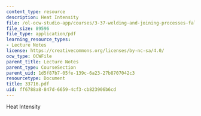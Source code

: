 ```yaml
---
content_type: resource
description: Heat Intensity
file: /ol-ocw-studio-app/courses/3-37-welding-and-joining-processes-fall-2002/ff6788a8847d66594cf3cb823906b6cd_33716.pdf
file_size: 89596
file_type: application/pdf
learning_resource_types:
- Lecture Notes
license: https://creativecommons.org/licenses/by-nc-sa/4.0/
ocw_type: OCWFile
parent_title: Lecture Notes
parent_type: CourseSection
parent_uid: 1d5f87b7-05fe-139c-6a23-27b8707042c3
resourcetype: Document
title: 33716.pdf
uid: ff6788a8-847d-6659-4cf3-cb823906b6cd
---
```

Heat Intensity